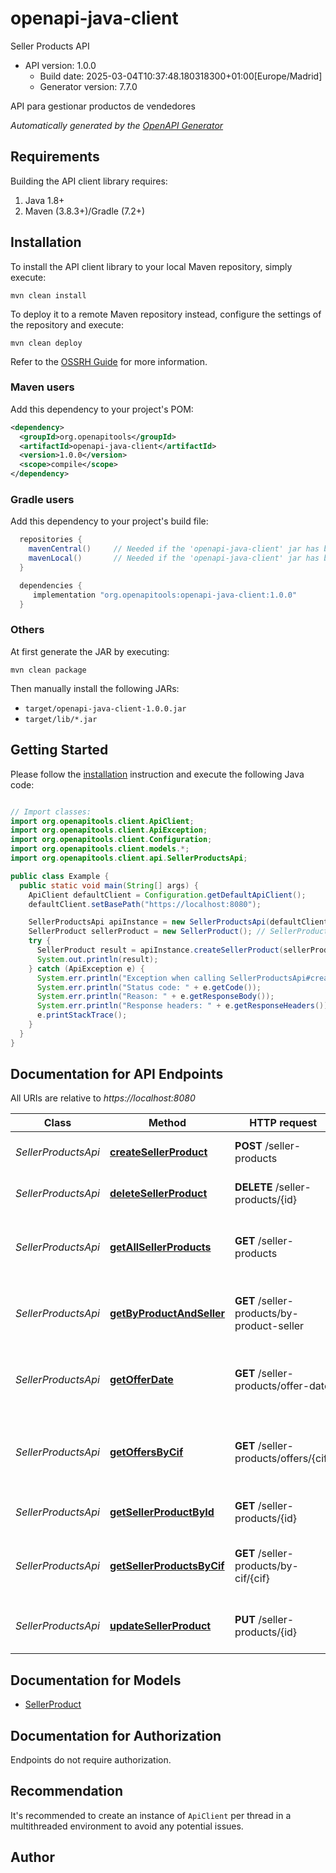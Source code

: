 # openapi-java-client

Seller Products API
- API version: 1.0.0
  - Build date: 2025-03-04T10:37:48.180318300+01:00[Europe/Madrid]
  - Generator version: 7.7.0

API para gestionar productos de vendedores


*Automatically generated by the [OpenAPI Generator](https://openapi-generator.tech)*


## Requirements

Building the API client library requires:
1. Java 1.8+
2. Maven (3.8.3+)/Gradle (7.2+)

## Installation

To install the API client library to your local Maven repository, simply execute:

```shell
mvn clean install
```

To deploy it to a remote Maven repository instead, configure the settings of the repository and execute:

```shell
mvn clean deploy
```

Refer to the [OSSRH Guide](http://central.sonatype.org/pages/ossrh-guide.html) for more information.

### Maven users

Add this dependency to your project's POM:

```xml
<dependency>
  <groupId>org.openapitools</groupId>
  <artifactId>openapi-java-client</artifactId>
  <version>1.0.0</version>
  <scope>compile</scope>
</dependency>
```

### Gradle users

Add this dependency to your project's build file:

```groovy
  repositories {
    mavenCentral()     // Needed if the 'openapi-java-client' jar has been published to maven central.
    mavenLocal()       // Needed if the 'openapi-java-client' jar has been published to the local maven repo.
  }

  dependencies {
     implementation "org.openapitools:openapi-java-client:1.0.0"
  }
```

### Others

At first generate the JAR by executing:

```shell
mvn clean package
```

Then manually install the following JARs:

* `target/openapi-java-client-1.0.0.jar`
* `target/lib/*.jar`

## Getting Started

Please follow the [installation](#installation) instruction and execute the following Java code:

```java

// Import classes:
import org.openapitools.client.ApiClient;
import org.openapitools.client.ApiException;
import org.openapitools.client.Configuration;
import org.openapitools.client.models.*;
import org.openapitools.client.api.SellerProductsApi;

public class Example {
  public static void main(String[] args) {
    ApiClient defaultClient = Configuration.getDefaultApiClient();
    defaultClient.setBasePath("https://localhost:8080");

    SellerProductsApi apiInstance = new SellerProductsApi(defaultClient);
    SellerProduct sellerProduct = new SellerProduct(); // SellerProduct | 
    try {
      SellerProduct result = apiInstance.createSellerProduct(sellerProduct);
      System.out.println(result);
    } catch (ApiException e) {
      System.err.println("Exception when calling SellerProductsApi#createSellerProduct");
      System.err.println("Status code: " + e.getCode());
      System.err.println("Reason: " + e.getResponseBody());
      System.err.println("Response headers: " + e.getResponseHeaders());
      e.printStackTrace();
    }
  }
}

```

## Documentation for API Endpoints

All URIs are relative to *https://localhost:8080*

Class | Method | HTTP request | Description
------------ | ------------- | ------------- | -------------
*SellerProductsApi* | [**createSellerProduct**](docs/SellerProductsApi.md#createSellerProduct) | **POST** /seller-products | Crear un nuevo producto
*SellerProductsApi* | [**deleteSellerProduct**](docs/SellerProductsApi.md#deleteSellerProduct) | **DELETE** /seller-products/{id} | Eliminar un producto por ID
*SellerProductsApi* | [**getAllSellerProducts**](docs/SellerProductsApi.md#getAllSellerProducts) | **GET** /seller-products | Obtener todos los productos de vendedores
*SellerProductsApi* | [**getByProductAndSeller**](docs/SellerProductsApi.md#getByProductAndSeller) | **GET** /seller-products/by-product-seller | Obtener un producto por productId y sellerId
*SellerProductsApi* | [**getOfferDate**](docs/SellerProductsApi.md#getOfferDate) | **GET** /seller-products/offer-date | Obtener precios de productos por rango de fechas
*SellerProductsApi* | [**getOffersByCif**](docs/SellerProductsApi.md#getOffersByCif) | **GET** /seller-products/offers/{cif} | Obtener ofertas activas de un vendedor por su CIF
*SellerProductsApi* | [**getSellerProductById**](docs/SellerProductsApi.md#getSellerProductById) | **GET** /seller-products/{id} | Obtener un producto por ID
*SellerProductsApi* | [**getSellerProductsByCif**](docs/SellerProductsApi.md#getSellerProductsByCif) | **GET** /seller-products/by-cif/{cif} | Obtener productos de un vendedor por su CIF
*SellerProductsApi* | [**updateSellerProduct**](docs/SellerProductsApi.md#updateSellerProduct) | **PUT** /seller-products/{id} | Actualizar un producto por ID


## Documentation for Models

 - [SellerProduct](docs/SellerProduct.md)


<a id="documentation-for-authorization"></a>
## Documentation for Authorization

Endpoints do not require authorization.


## Recommendation

It's recommended to create an instance of `ApiClient` per thread in a multithreaded environment to avoid any potential issues.

## Author



